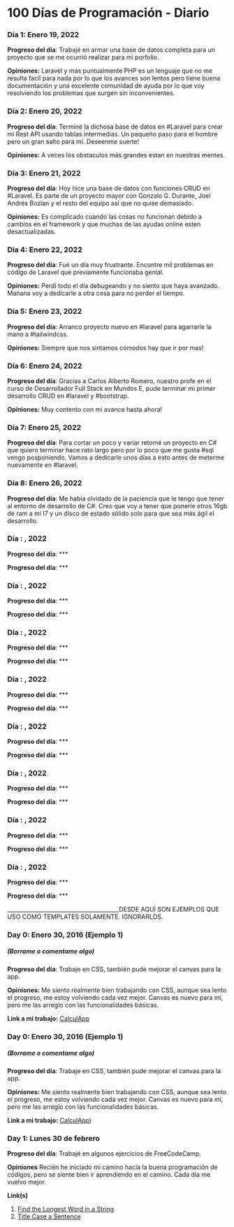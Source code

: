 # 100 Días de Programación - Diario
### Día 1: Enero 19, 2022

**Progreso del día**: Trabajé en armar una base de datos completa para un proyecto que se me ocurrió realizar para mi porfolio.

**Opiniones:** Laravel y más puntualmente PHP es un lenguaje que no me resulta facíl para nada por lo que los avances son lentos pero tiene buena documentación y una excelente comunidad de ayuda por lo que voy resolviendo los problemas que surgen sin inconvenientes.

### Día 2: Enero 20, 2022

**Progreso del día**: Terminé la dichosa base de datos en #Laravel para crear mi Rest API usando tablas intermedias. Un pequeño paso para el hombre pero un gran salto para mí. Deseenme suerte!

**Opiniones:** A veces los obstaculos más grandes estan en nuestras mentes.

### Día 3: Enero 21, 2022

**Progreso del día**: Hoy hice una base de datos con funciones CRUD en #Laravel. Es parte de un proyecto mayor con Gonzalo G. Durante, Joel Andrés Bozian y el resto del equipo así que no quise demasiado.


**Opiniones:** Es complicado cuando las cosas no funcionan debido a cambios en el framework y que muchas de las ayudas online esten desactualizadas.

### Día 4: Enero 22, 2022

**Progreso del día**: Fué un día muy frustrante. Encontre mil problemas en código de Laravel que previamente funcionaba genial.

**Opiniones:** Perdí todo el día debugeando y no siento que haya avanzado. Mañana voy a dedicarle a otra cosa para no perder el tiempo.

### Día 5: Enero 23, 2022

**Progreso del día**: Arranco proyecto nuevo en #laravel para agarrarle la mano a #tailwindcss.

**Opiniones:** Siempre que nos sintamos cómodos hay que ir por mas!

### Día 6: Enero 24, 2022

**Progreso del día**: Gracias a Carlos Alberto Romero, nuestro profe en el curso de Desarrollador Full Stack en Mundos E, pude terminar mi primer desarrollo CRUD en #laravel y #bootstrap.

**Opiniones:** Muy contento con mi avance hasta ahora!

### Día 7: Enero 25, 2022

**Progreso del día**: Para cortar un poco y variar retomé un proyecto en C# que quiero terminar hace rato largo pero por lo poco que me gusta #sql vengo posponiendo. Vamos a dedicarle unos días a esto antes de meterme nuevamente en #laravel. 

### Día 8: Enero 26, 2022

**Progreso del día**: Me había olvidado de la paciencia que le tengo que tener al entorno de desarrollo de C#. Creo que voy a tener que ponerle otros 16gb de ram a mí I7 y un disco de estado sólido solo para que sea más ágil el desarrollo.

### Día : , 2022

**Progreso del día**: ***

**Progreso del día**: ***

### Día : , 2022

**Progreso del día**: ***

**Progreso del día**: ***

### Día : , 2022

**Progreso del día**: ***

**Progreso del día**: ***

### Día : , 2022

**Progreso del día**: ***

**Progreso del día**: ***

### Día : , 2022

**Progreso del día**: ***

**Progreso del día**: ***

### Día : , 2022

**Progreso del día**: ***

**Progreso del día**: ***

### Día : , 2022

**Progreso del día**: ***

**Progreso del día**: ***

### Día : , 2022

**Progreso del día**: ***

**Progreso del día**: ***



________________________________________DESDE AQUÍ SON EJEMPLOS QUE USO COMO TEMPLATES SOLAMENTE. IGNORARLOS.
### Day 0: Enero 30, 2016 (Ejemplo 1)
##### (Borrame o comentame algo)

**Progreso del día**: Trabaje en CSS, también pude mejorar el canvas para la app.

**Opiniones:** Me siento realmente bien trabajando con CSS, aunque sea lento el progreso, me estoy volviendo cada vez mejor. Canvas es nuevo para mí, pero me las arreglo con las funcionalidades básicas.

**Link a mi trabajo:** [CalculApp](http://www.example.com)

### Day 0: Enero 30, 2016 (Ejemplo 1)
##### (Borrame o comentame algo)

**Progreso del día**: Trabaje en CSS, también pude mejorar el canvas para la app.

**Opiniones:** Me siento realmente bien trabajando con CSS, aunque sea lento el progreso, me estoy volviendo cada vez mejor. Canvas es nuevo para mí, pero me las arreglo con las funcionalidades básicas.

**Link a mi trabajo:** [CalculApp](http://www.example.com))


### Day 1: Lunes 30 de febrero

**Progreso del día**: Trabajé en algunos ejercicios de FreeCodeCamp.

**Opiniones** Recién he iniciado mi camino hacia la buena programación de códigos, pero se siente bien ir aprendiendo en el camino. Cada día me vuelvo mejor.

**Link(s)**
1. [Find the Longest Word in a String](https://www.freecodecamp.com/challenges/find-the-longest-word-in-a-string)
2. [Title Case a Sentence](https://www.freecodecamp.com/challenges/title-case-a-sentence)
